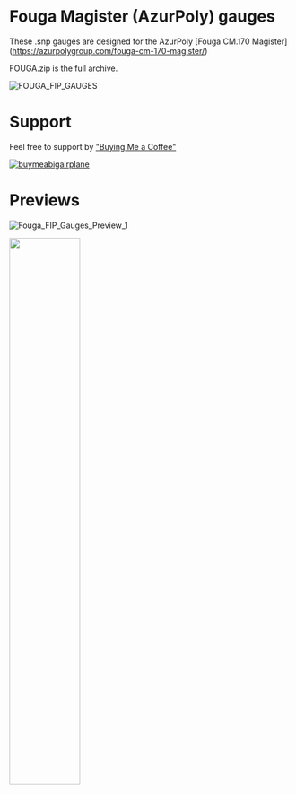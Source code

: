 # Fouga Magister (AzurPoly) gauges

These .snp gauges are designed for the AzurPoly [Fouga CM.170 Magister] (https://azurpolygroup.com/fouga-cm-170-magister/)

FOUGA.zip is the full archive.

![FOUGA_FIP_GAUGES](https://github.com/user-attachments/assets/2833318b-907e-4446-bbd6-743776e7faa6)

# Support

Feel free to support by ["Buying Me a Coffee" ](https://buymeacoffee.com/1l2p)

[![buymeabigairplane](https://github.com/1l2p-dev/spad-fip-gauges/assets/26790042/db47cd19-976c-4e12-ae8c-80bd245a558b)](https://buymeacoffee.com/1l2p)

# Previews

![Fouga_FIP_Gauges_Preview_1](https://github.com/user-attachments/assets/22d4f2e7-e1c8-4512-9813-109ce375701e)

<img src="https://github.com/1l2p-dev/spad-fip-gauges/assets/26790042/e1f75590-853e-4999-acbc-f9aa804d3797" width="50%">
